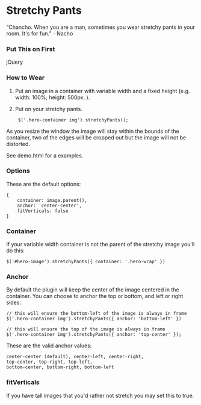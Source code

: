 #  Stretchy Pants
“Chancho. When you are a man, sometimes you wear stretchy pants in your room. It's for fun.” - Nacho

### Put This on First

jQuery

### How to Wear

1. Put an image in a container with variable width and a fixed height (e.g. width: 100%; height: 500px; ).
2. Put on your stretchy pants.

		$('.hero-container img').stretchyPants();

As you resize the window the image will stay within the bounds of the container, two of the edges will be cropped out but the image will not be distorted.

See demo.html for a examples.

### Options

These are the default options:
		
	{
		container: image.parent(),
		anchor: 'center-center',
		fitVerticals: false
	}


### Container

If your variable width container is not the parent of the stretchy image you'll do this:

	$('#hero-image').stretchyPants({ container: '.hero-wrap' })
	
### Anchor 

By default the plugin will keep the center of the image centered in the container. You can choose to anchor the top or bottom, and left or right sides:

	// this will ensure the bottom-left of the image is always in frame
	$('.hero-container img').stretchyPants({ anchor: 'bottom-left' })
	
	// this will ensure the top of the image is always in frame
	$('.hero-container img').stretchyPants({ anchor: 'top-center' });

These are the valid anchor values:

	center-center (default), center-left, center-right,
	top-center, top-right, top-left, 
	bottom-center, bottom-right, bottom-left
	
### fitVerticals

If you have tall images that you'd rather not stretch you may set this to true.